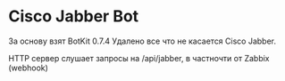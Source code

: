 # Cisco Jabber Bot

За основу взят BotKit 0.7.4
Удалено все что не касается Cisco Jabber.

HTTP сервер слушает запросы на /api/jabber, в частночти от Zabbix (webhook)
